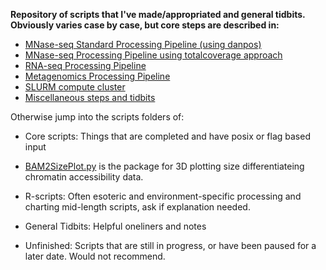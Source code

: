 <b>Repository of scripts that I've made/appropriated and general tidbits. Obviously varies case by case, but core steps are described in:</b>

* [MNase-seq Standard Processing Pipeline (using danpos)](Documentation/MNase-seq_Processing_Pipeline.md)
* [MNase-seq Processing Pipeline using totalcoverage approach](Documentation/MNase-seq_totalcoverage_Processing_Pipeline.md)
* [RNA-seq Processing Pipeline](Documentation/RNA-seq_Processing_Pipeline.md)
* [Metagenomics Processing Pipeline](Documentation/Metagenomics_processing_pipeline.md)
* [SLURM compute cluster](Documentation/SLURM_job_submission.md)
* [Miscellaneous steps and tidbits](Documentation/Misc_steps.md)

Otherwise jump into the scripts folders of:

* Core scripts: Things that are completed and have posix or flag based input 
 * [BAM2SizePlot.py](https://github.com/ChromatinCardiff/ALD) is the package for 3D plotting size differentiateing chromatin accessibility data.

* R-scripts: Often esoteric and environment-specific processing and charting mid-length scripts, ask if explanation needed.
* General Tidbits: Helpful oneliners and notes
* Unfinished: Scripts that are still in progress, or have been paused for a later date. Would not recommend.

